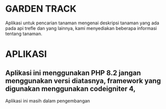 # GARDEN TRACK
Aplikasi untuk pencarian tanaman mengenai deskripsi tanaman yang ada pada api trefle dan yang lainnya,
kami menyediakan beberapa informasi tentang tanaman.

# APLIKASI
Aplikasi ini menggunakan PHP 8.2 jangan menggunakan versi diatasnya, framework yang digunakan menggunakan
codeigniter 4,
-----------------------------------------
Aplikasi ini masih dalam pengembangan 
